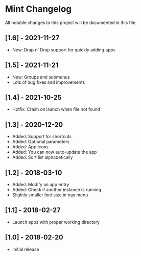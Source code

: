# Mint Changelog

All notable changes to this project will be documented in this file.

## [1.6] - 2021-11-27
- New: Drap n' Drop support for quickly adding apps

## [1.5] - 2021-11-21
- New: Groups and submenus
- Lots of bug fixes and improvements

## [1.4] - 2021-10-25
- Hotfix: Crash on launch when file not found

## [1.3] - 2020-12-20
- Added: Support for shortcuts
- Added: Optional parameters
- Added: App icons
- Added: You can now auto-update the app
- Added: Sort list alphabetically

## [1.2] - 2018-03-10
- Added: Modify an app entry
- Added: Check if another instance is running
- Slightly smaller font size in tray menu

## [1.1] - 2018-02-27
- Launch apps with proper working directory

## [1.0] - 2018-02-20
- Initial release
